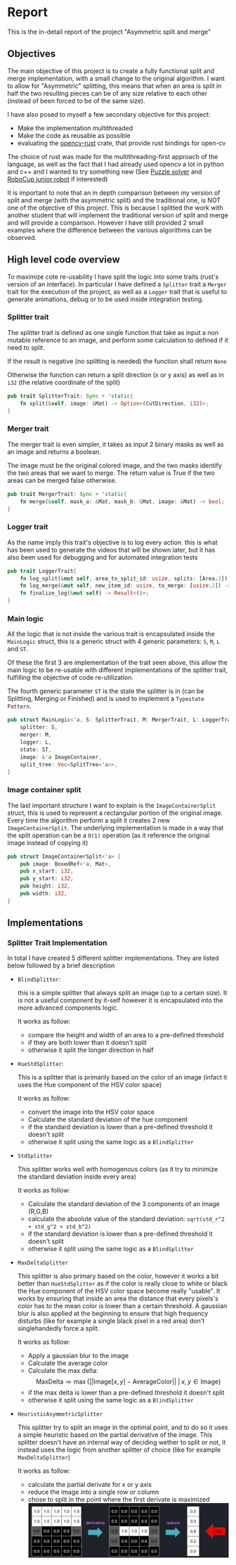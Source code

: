 # Report
This is the in-detail report of the project "Asymmetric split and merge"

## Objectives

The main objective of this project is to create a fully functional split and merge implementation,
with a small change to the original algorithm. I want to allow for "Asymmetric" splitting,
this means that when an area is split in half the two resulting pieces can be of any size relative to each other
(instead of been forced to be of the same size).

I have also posed to myself a few secondary objective for this project:
 - Make the implementation multithreaded
 - Make the code as reusable as possible 
 - evaluating the [opencv-rust](https://github.com/twistedfall/opencv-rust) crate, that provide rust bindings for open-cv

The choice of rust was made for the multithreading-first approach of the language,
as well as the fact that I had already used opencv a lot in python and c++ and I wanted to try something new
(See [Puzzle solver](https://github.com/lucaSartore/PuzzleSolver) and [RoboCup junior robot](https://github.com/lucaSartore/Robocup-Rescue-Line-simulation) if interested)

It is important to note that an in depth comparison between my version of split and merge (with the asymmetric split)
and the traditional one, is NOT one of the objective of this project. This is because I splitted the work with another
student that will implement the traditional version of split and merge and will provide a comparison.
However I have still provided 2 small examples where the difference between the various algorithms can be observed.

## High level code overview

To maximize cote re-usability I have split the logic into some traits (rust's version of an interface).
In particular I have defined a `Splitter` trait a `Merger` trait for the execution of the project, as well
as a `Logger` trait that is useful to generate animations, debug or to be used inside integration testing.

### Splitter trait

The splitter trait is defined as one single function that take as input a non mutable reference to an image, and perform some calculation to defined if it need to split.

If the result is negative (no splitting is needed) the function shall return `None`

Otherwise the function can return a split direction (x or y axis) as well as in `i32` (the relative coordinate of the split)
```rust
pub trait SplitterTrait: Sync + 'static{
    fn split(&self, image: &Mat) -> Option<(CutDirection, i32)>;
}
```
### Merger trait
The merger trait is even simpler, it takes as input 2 binary masks as well as an image and returns a boolean.

The image must be the original colored image, and the two masks identify the two areas that we want to merge.
The return value is True if the two areas can be merged false otherwise.

```rust
pub trait MergerTrait: Sync + 'static{
    fn merge(&self, mask_a: &Mat, mask_b: &Mat, image: &Mat) -> bool;
}
```


### Logger trait
As the name imply this trait's objective is to log every action. this is what has been used to generate the videos that
will be shown later, but it has also been used for debugging and for automated integration tests
```rust
pub trait LoggerTrait{
    fn log_split(&mut self, area_to_split_id: usize, splits: [Area;2]) -> Result<()>;
    fn log_merge(&mut self, new_item_id: usize, to_merge: [usize;2]) -> Result<()>;
    fn finalize_log(&mut self) -> Result<()>;
}
```

### Main logic
All the logic that is not inside the various trait is encapsulated inside the `MainLogic` struct, this is a generic struct
with 4 generic parameters: `S`, `M`, `L` and `ST`.

Of these the first 3 are implementation of the trait seen above, this allow the main logic to be re-usable with 
different implementations of the splitter trait, fulfilling the objective of code re-utilization.

The fourth generic parameter `ST` is the state the splitter is in (can be Splitting, Merging or Finished)
and is used to implement a `Typestate Pattern`.
```rust
pub struct MainLogic<'a, S: SplitterTrait, M: MergerTrait, L: LoggerTrait, ST: SplitMergeState> {
    splitter: S,
    merger: M,
    logger: L,
    state: ST,
    image: &'a ImageContainer,
    split_tree: Vec<SplitTree<'a>>,
}
```

### Image container split
The last important structure I want to explain is the `ImageContainerSplit` struct, this is used 
to represent a rectangular portion of the original image.
Every time the algorithm perform a split it creates 2 new `ImageContainerSplit`. The underlying
implementation is made in a way that the split operation can be a `O(1)` operation 
(as it reference the original image instead of copying it)
```rust
pub struct ImageContainerSplit<'a> {
    pub image: BoxedRef<'a, Mat>,
    pub x_start: i32,
    pub y_start: i32,
    pub height: i32,
    pub width: i32,
}
```

## Implementations

### Splitter Trait Implementation

In total I have created 5 different splitter implementations. They are listed below followed by a brief description
- `BlindSplitter`:

    this is a simple splitter that always split an image (up to a certain size).
    It is not a useful component by it-self however it is encapsulated into the more advanced components logic.

    It works as follow:
    - compare the height and width of an area to a pre-defined threshold
    - if they are both lower than it doesn't split
    - otherwise it split the longer direction in half
- `HueStdSplitter`:

    This is a splitter that is primarily based on the color of an image 
    (infact it uses the Hue component of the HSV color space)

    It works as follow:
    - convert the image into the HSV color space
    - Calculate the standard deviation of the hue component
    - if the standard deviation is lower than a pre-defined threshold it doesn't split
    - otherwise it split using the same logic as a `BlindSplitter`
- `StdSplitter`
    
    This splitter works well with homogenous colors 
    (as it try to minimize the standard deviation inside every area)

    It works as follow:
    - Calculate the standard deviation of the 3 components of an image (R,G,B)
    - calculate the absolute value of the standard deviation: `sqrt(std_r^2 + std_g^2 + std_b^2)`
    - if the standard deviation is lower than a pre-defined threshold it doesn't split
    - otherwise it split using the same logic as a `BlindSplitter`
- `MaxDeltaSplitter`

    This splitter is also primary based on the color, however it works a bit better than `HueStdSplitter` as if the color is really close to white or black the Hue component of the HSV color space become really "usable".
    It works by ensuring that inside an area the distance that every pixels's color has to the mean color is lower than a certain threshold. A gaussian blur is also applied at the beginning to ensure that high frequency disturbs (like for example a single black pixel in a red area) don't singlehandedly force a split.

    It works as follow:
    - Apply a gaussian blur to the image
    - Calculate the average color
    - Calculate the max delta: 
    $$
    \text{MaxDelta} \coloneqq \max\left\{ \left|| \text{Image}[x, y] - \text{AverageColor} \right|| \;\big|\; x, y \in \text{Image} \right\}
    $$
    - if the max delta is lower than a pre-defined threshold it doesn't split
    - otherwise it split using the same logic as a `BlindSplitter`

- `HeuristicAsymmetricSplitter`

    This splitter try to split an image in the optimal point, and to do so it uses a simple heuristic based on the partial derivative of the image. This splitter doesn't have an internal way of deciding wether to split or not,
    it instead uses the logic from another splitter of choice (like for example `MaxDeltaSplitter`)

    It works as follow:

    - calculate the partial derivate for x or y axis
    - reduce the image into a single row or column    
    - chose to split in the point where the first derivate is maximized
    ![image](./report_images/heuristic_split.png)

